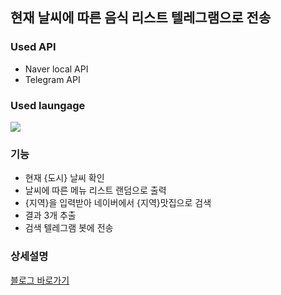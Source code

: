 ## 현재 날씨에 따른 음식 리스트 텔레그램으로 전송

### Used API
- Naver local API
- Telegram API


### Used laungage
<img src="https://img.shields.io/badge/Python-3776AB?style=flat-square&logo=Python&logoColor=white"/> 


### 기능
- 현재 {도시} 날씨 확인
- 날씨에 따른 메뉴 리스트 랜덤으로 출력
- {지역}을 입력받아 네이버에서 {지역}맛집으로 검색 
- 결과 3개 추출
- 검색 텔레그램 봇에 전송


### 상세설명
[블로그 바로가기](https://summer-kylie.tistory.com/entry/Python-%ED%98%84%EC%9E%AC-%EB%82%A0%EC%94%A8%EC%97%90-%EB%94%B0%EB%A5%B8-%EC%B6%94%EC%B2%9C-%EC%9D%8C%EC%8B%9D-%EB%A6%AC%EC%8A%A4%ED%8A%B8-%ED%85%94%EB%A0%88%EA%B7%B8%EB%9E%A8%EC%9C%BC%EB%A1%9C-%EC%A0%84%EC%86%A1%ED%95%98%EA%B8%B0)
